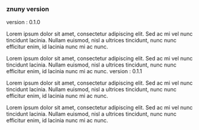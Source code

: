 ### znuny version

version : 0.1.0

Lorem ipsum dolor sit amet, consectetur adipiscing elit. Sed ac mi vel nunc tincidunt lacinia. Nullam euismod, nisl a ultrices tincidunt, nunc nunc efficitur enim, id lacinia nunc mi ac nunc. 

Lorem ipsum dolor sit amet, consectetur adipiscing elit. Sed ac mi vel nunc tincidunt lacinia. Nullam euismod, nisl a ultrices tincidunt, nunc nunc efficitur enim, id lacinia nunc mi ac nunc. 
version : 0.1.1

Lorem ipsum dolor sit amet, consectetur adipiscing elit. Sed ac mi vel nunc tincidunt lacinia. Nullam euismod, nisl a ultrices tincidunt, nunc nunc efficitur enim, id lacinia nunc mi ac nunc. 

Lorem ipsum dolor sit amet, consectetur adipiscing elit. Sed ac mi vel nunc tincidunt lacinia. Nullam euismod, nisl a ultrices tincidunt, nunc nunc efficitur enim, id lacinia nunc mi ac nunc. 